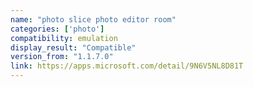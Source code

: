 ```yaml
---
name: "photo slice photo editor room"
categories: ['photo']
compatibility: emulation
display_result: "Compatible"
version_from: "1.1.7.0"
link: https://apps.microsoft.com/detail/9N6V5NL8D81T
---
```

